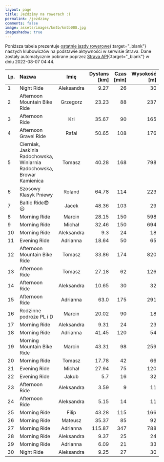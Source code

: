 ```yaml
---
layout: page
title: Jeździmy na rowerach :)
permalink: /jezdzimy
comments: false
image: assets/images/kmtb/kmtb008.jpg
imageshadow: true
---
```


Poniższa tabela prezentuje [ostatnie jazdy rowerowe](https://www.strava.com/clubs/336381){:target="_blank"} naszych klubowiczów na podstawie aktywności w serwisie Strava. Dane zostały automatycznie pobrane poprzez [Strava API](https://developers.strava.com/docs/reference/#api-Clubs-getClubActivitiesById){:target="_blank"} w dniu 2022-08-07 04:44.

Lp. | Nazwa | Imię | Dystans [km] | Czas [min] | Wysokość [m]
:--- | :--- | :---: | ---: | ---: | ---:
1|Night Ride|Aleksandra|9.27|26|30
2|Afternoon Mountain Bike Ride|Grzegorz|23.23|88|237
3|Afternoon Ride|Kri|35.67|90|165
4|Afternoon Gravel Ride|Rafal|50.65|108|176
5|Cierniak, Jaskinia Radochowska, Winiarnia Radochowska, Browar Kamienica|Tomasz|40.28|168|798
6|Szosowy Klasyk Pniewy |Roland|64.78|114|223
7|Baltic Ride😎😃|Jacek|48.36|103|29
8|Morning Ride|Marcin|28.15|150|598
9|Morning Ride|Michał|32.46|150|694
10|Morning Ride|Aleksandra|9.3|24|18
11|Evening Ride|Adrianna|18.64|50|65
12|Afternoon Mountain Bike Ride|Tomasz|33.86|174|820
13|Afternoon Ride|Tomasz|27.18|62|126
14|Afternoon Ride|Aleksandra|10.65|30|32
15|Afternoon Ride|Adrianna|63.0|175|291
16|Rodzinne podróże PL i D|Marcin|20.02|90|18
17|Morning Ride|Aleksandra|9.31|24|23
18|Morning Ride|Adrianna|41.45|120|54
19|Morning Mountain Bike Ride|Marcin|43.31|98|259
20|Morning Ride|Tomasz|17.78|42|66
21|Evening Ride|Michał|27.94|75|120
22|Evening Ride|Jakub|5.7|16|32
23|Afternoon Ride|Aleksandra|3.59|9|11
24|Afternoon Ride|Aleksandra|5.15|14|11
25|Morning Ride|Filip|43.28|115|166
26|Morning Ride|Mateusz|35.37|85|92
27|Morning Ride|Adrianna|115.87|347|788
28|Morning Ride|Aleksandra|9.37|25|24
29|Morning Ride|Adrianna|6.09|21|33
30|Night Ride|Aleksandra|9.25|27|30
